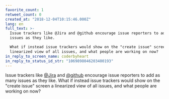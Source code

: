 ```yaml
---
favorite_count: 1
retweet_count: 0
created_at: "2018-12-04T10:15:46.000Z"
lang: en
full_text: >-
  Issue trackers like @Jira and @github encourage issue reporters to add as many
  issues as they like.

  What if instead issue trackers would show on the "create issue" screen a
  linearized view of all issues, and what people are working on now?
in_reply_to_screen_name: coderbyheart
in_reply_to_status_id_str: "1069898046203400193"
---
```


Issue trackers like [@Jira](https://twitter.com/Jira) and
[@github](https://twitter.com/github) encourage issue reporters to add as many
issues as they like. What if instead issue trackers would show on the "create
issue" screen a linearized view of all issues, and what people are working on
now?
